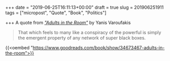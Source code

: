 +++
date = "2019-06-25T16:11:13+00:00"
draft = true
slug = 201906251911
tags = ["micropost", "Quote", "Book", "Politics"]

+++
A quote from [*"Adults in the Room"*](https://amzn.to/2FxKWoX) by Yanis Varoufakis

> That which feels to many like a conspiracy of the powerful is simply the emergent property of any network of super black boxes.

{{<oembed "https://www.goodreads.com/book/show/34673467-adults-in-the-room">}}